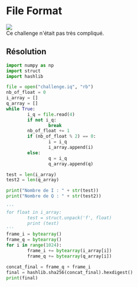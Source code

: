 # File Format
<img src="https://media.discordapp.net/attachments/768928242467340328/840127831895834644/unknown.png"/><br/>
Ce challenge n'était pas très compliqué.<br/>
## Résolution
```py
import numpy as np
import struct
import hashlib

file = open("challenge.iq", "rb")
nb_of_float = 0
i_array = []
q_array = []
while True:
        i_q = file.read(4)
        if not i_q:
                break
        nb_of_float += 1
        if (nb_of_float % 2) == 0:
                i = i_q
                i_array.append(i)
        else:
                q = i_q
                q_array.append(q)

test = len(i_array)
test2 = len(q_array)

print("Nombre de I : " + str(test))
print("Nombre de Q : " + str(test2))

'''
for float in i_array:
        test = struct.unpack('f', float)
        print (test)
'''
frame_i = bytearray()
frame_q = bytearray()
for i in range(1024):
        frame_i += bytearray(i_array[i])
        frame_q += bytearray(q_array[i])

concat_final = frame_q + frame_i
final = hashlib.sha256(concat_final).hexdigest()
print(final)
```
